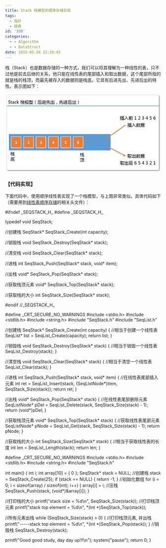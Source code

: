 ```yaml
---
title: Stack 栈模型的顺序存储实现
tags:
  - 指针
  - 链表
id: '330'
categories:
  - - Algorithm
  - - DataStruct
date: 2015-05-28 22:29:43
---
```


栈（Stack）也是数据存储的一种方式，我们可以将其理解为一种线性的表，只不过他是前去后继的关系，他只能在线性表的尾部插入和取出数据，这个尾部所指的就是栈的栈顶，而最先被存入的数据则是栈底。它具有后进先出、先进后出的特性。表示图如下：
<!-- more -->
[![2015-05-28_222124](/images/2015/05/2015-05-28_222124.png)](/images/2015/05/2015-05-28_222124.png)

### 【代码实现】

下面代码中，使用顺序线性表实现了一个栈模型，与上图非常类似。具体代码如下（需要用到[线性表顺序存储](http://www.mycode.net.cn/datastruct/258.html)的相关头文件）：

#ifndef \_SEQSTACK\_H\_
#define \_SEQSTACK\_H\_

typedef void SeqStack;

//创建栈
SeqStack\* SeqStack\_Create(int capacity);

//销毁栈
void SeqStack\_Destroy(SeqStack\* stack);

//清空栈
void SeqStack\_Clear(SeqStack\* stack);

//进栈
int SeqStack\_Push(SeqStack\* stack, void\* item);

//出栈
void\* SeqStack\_Pop(SeqStack\* stack);

//获取栈顶元素
void\* SeqStack\_Top(SeqStack\* stack);

//获取栈的大小
int SeqStack\_Size(SeqStack\* stack);

#endif //\_SEQSTACK\_H\_

#define \_CRT\_SECURE\_NO\_WARNINGS
#include <stdio.h>
#include <stdlib.h>
#include <string.h>
#include "SeqStack.h"
#include "SeqList.h"

//创建栈
SeqStack\* SeqStack\_Create(int capacity)
{
//相当于创建一个线性表
SeqList\* list = SeqList\_Create(capacity);
return list;
}

//销毁栈
void SeqStack\_Destroy(SeqStack\* stack)
{
//相当于销毁一个线性表
SeqList\_Destroy(stack);
}


//清空栈
void SeqStack\_Clear(SeqStack\* stack)
{
//相当于清空一个线性表
SeqList\_Clear(stack);
}


//进栈
int SeqStack\_Push(SeqStack\* stack, void\* item)
{
//在线性表尾部插入元素
int ret = SeqList\_Insert(stack, (SeqListNode\*)item, SeqStack\_Size(stack));
return ret;
}


//出栈
void\* SeqStack\_Pop(SeqStack\* stack)
{
//在线性表尾部删除元素
SeqListNode\* pDel = SeqList\_Delete(stack, SeqStack\_Size(stack) - 1);
return (void\*)pDel;
}


//获取栈顶元素
void\* SeqStack\_Top(SeqStack\* stack)
{
//获取线性表尾部元素
SeqListNode\* pNode = SeqList\_Get(stack, SeqStack\_Size(stack) - 1);
return pNode;
}


//获取栈的大小
int SeqStack\_Size(SeqStack\* stack)
{
//相当于获取线性表的长度
int len = SeqList\_Length(stack);
return len;
}

#define \_CRT\_SECURE\_NO\_WARNINGS
#include <stdio.h>
#include <stdlib.h>
#include <string.h>
#include "SeqStack.h"

int main()
{
int i;
int array\[10\] = { 0 };
SeqStack\* stack = NULL;
//创建栈
stack = SeqStack\_Create(25);
if (stack == NULL)
{
return -1;
}
//初始化数组
for (i = 0; i < sizeof(array) / sizeof(int); i++)
{
array\[i\] = i;
//压栈
SeqStack\_Push(stack, (void\*)&array\[i\]);
}

//打印栈的大小
printf("stack size = %d\\n", SeqStack\_Size(stack));
//打印栈顶元素
printf("stack top element = %d\\n", \*(int \*)SeqStack\_Top(stack));

//所有元素出栈
while (SeqStack\_Size(stack) > 0)
{
//打印栈顶元素, 并出栈
printf("-----stack top element = %d\\n", \*(int \*)SeqStack\_Pop(stack));
}
//销毁栈
SeqStack\_Destroy(stack);

printf("Good good study, day day up!!!\\n");
system("pause");
return 0;
}